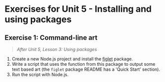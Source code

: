 # Exercises for Unit 5 - Installing and using packages

## Exercise 1: Command-line art

> _After Unit 5, Lesson 3: Using packages_

1. Create a new Node.js project and install the [figlet](https://www.npmjs.com/package/figlet) package.
2. Write a script that uses the function from this package to output some text based art (the `figlet` package README has a 'Quick Start' section).
3. Run the script with Node.js.

